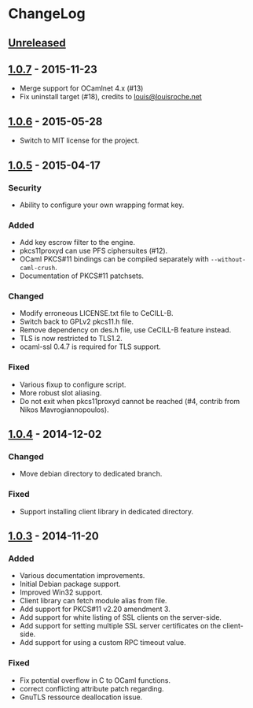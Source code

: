 # ChangeLog

## [Unreleased][unreleased]

## [1.0.7] - 2015-11-23
* Merge support for OCamlnet 4.x (#13)
* Fix uninstall target (#18), credits to louis@louisroche.net

## [1.0.6] - 2015-05-28
* Switch to MIT license for the project.

## [1.0.5] - 2015-04-17

### Security
* Ability to configure your own wrapping format key.

### Added
* Add key escrow filter to the engine.
* pkcs11proxyd can use PFS ciphersuites (#12).
* OCaml PKCS#11 bindings can be compiled separately with `--without-caml-crush`.
* Documentation of PKCS#11 patchsets.

### Changed
* Modify erroneous LICENSE.txt file to CeCILL-B.
* Switch back to GPLv2 pkcs11.h file.
* Remove dependency on des.h file, use CeCILL-B feature instead.
* TLS is now restricted to TLS1.2.
* ocaml-ssl 0.4.7 is required for TLS support.

### Fixed
* Various fixup to configure script.
* More robust slot aliasing.
* Do not exit when pkcs11proxyd cannot be reached (#4, contrib from Nikos Mavrogiannopoulos).

## [1.0.4] - 2014-12-02
### Changed
* Move debian directory to dedicated branch.

### Fixed
* Support installing client library in dedicated directory.

## [1.0.3] - 2014-11-20
### Added
* Various documentation improvements.
* Initial Debian package support.
* Improved Win32 support.
* Client library can fetch module alias from file.
* Add support for PKCS#11 v2.20 amendment 3.
* Add support for white listing of SSL clients on the server-side.
* Add support for setting multiple SSL server certificates on the client-side.
* Add support for using a custom RPC timeout value.

### Fixed
* Fix potential overflow in C to OCaml functions.
* correct conflicting attribute patch regarding.
* GnuTLS ressource deallocation issue.

[unreleased]: https://github.com/ANSSI-FR/caml-crush/compare/v1.0.7...HEAD
[1.0.7]: https://github.com/ANSSI-FR/caml-crush/compare/v1.0.6...v1.0.7
[1.0.6]: https://github.com/ANSSI-FR/caml-crush/compare/v1.0.5...v1.0.6
[1.0.5]: https://github.com/ANSSI-FR/caml-crush/compare/v1.0.4...v1.0.5
[1.0.4]: https://github.com/ANSSI-FR/caml-crush/compare/v1.0.3...v1.0.4
[1.0.3]: https://github.com/ANSSI-FR/caml-crush/compare/v1.0.2...v1.0.3
